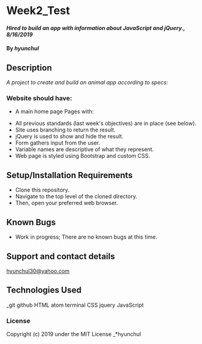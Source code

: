 # Week2_Test

#### _Hired to build an app with information about JavaScript and jQuery., 8/16/2019_

#### By _**hyunchul**_

## Description

_A project to create and build an animal app according to specs:_
### Website should have:

* A main home page
Pages with:
- All previous standards (last week's objectives) are in place (see below).
- Site uses branching to return the result.
- jQuery is used to show and hide the result.
- Form gathers input from the user.
- Variable names are descriptive of what they represent.
- Web page is styled using Bootstrap and custom CSS.
## Setup/Installation Requirements

* Clone this repository.
* Navigate to the top level of the cloned directory.
* Then, open your preferred web browser.

## Known Bugs

* Work in progress; There are no known bugs at this time.

## Support and contact details

 hyunchul30@yahoo.com

## Technologies Used

_git github  HTML atom terminal CSS jquery JavaScript

### License

Copyright (c) 2019 under the MIT License _*hyunchul
